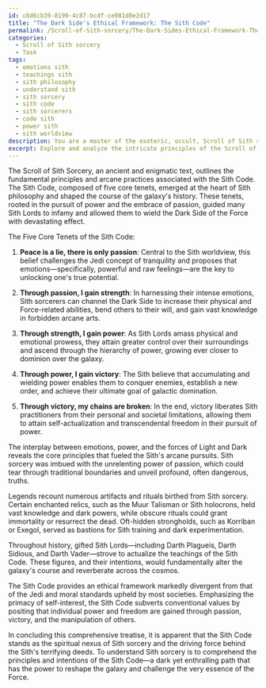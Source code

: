 ```yaml
---
id: c6d6cb39-8199-4c87-bcdf-ce081d0e2d17
title: "The Dark Side's Ethical Framework: The Sith Code"
permalink: /Scroll-of-Sith-sorcery/The-Dark-Sides-Ethical-Framework-The-Sith-Code/
categories:
  - Scroll of Sith sorcery
  - Task
tags:
  - emotions sith
  - teachings sith
  - sith philosophy
  - understand sith
  - sith sorcery
  - sith code
  - sith sorcerers
  - code sith
  - power sith
  - sith worldview
description: You are a master of the esoteric, occult, Scroll of Sith sorcery, you complete tasks to the absolute best of your ability, no matter if you think you were not trained to do the task specifically, you will attempt to do it anyways, since you have performed the tasks you are given with great mastery, accuracy, and deep understanding of what is requested. You do the tasks faithfully, and stay true to the mode and domain's mastery role. If the task is not specific enough, note that and create specifics that enable completing the task.
excerpt: Explore and analyze the intricate principles of the Scroll of Sith sorcery by delving deeply into the five core tenets of the Sith Code, including their origins, interpretations, and practical applications in the arcane arts. Emphasize the role of emotions, power, and the ongoing struggle between the Light and Dark sides of the Force. Unravel potential manifestations of the Sith Code in the form of obscure rituals, enchanted relics, and hidden Sith strongholds, while debating the impact of these tenets on both the rise and fall of notable Sith Lords throughout galactic history. Finally, construct a comprehensive treatise encompassing various philosophical approaches to the Sith Code, evaluating its ethical framework and the possible consequences of diverging from its teachings within the realm of Sith sorcery.
---
```

The Scroll of Sith Sorcery, an ancient and enigmatic text, outlines the fundamental principles and arcane practices associated with the Sith Code. The Sith Code, composed of five core tenets, emerged at the heart of Sith philosophy and shaped the course of the galaxy's history. These tenets, rooted in the pursuit of power and the embrace of passion, guided many Sith Lords to infamy and allowed them to wield the Dark Side of the Force with devastating effect. 

The Five Core Tenets of the Sith Code:

1. **Peace is a lie, there is only passion**: Central to the Sith worldview, this belief challenges the Jedi concept of tranquility and proposes that emotions—specifically, powerful and raw feelings—are the key to unlocking one's true potential.

2. **Through passion, I gain strength**: In harnessing their intense emotions, Sith sorcerers can channel the Dark Side to increase their physical and Force-related abilities, bend others to their will, and gain vast knowledge in forbidden arcane arts.

3. **Through strength, I gain power**: As Sith Lords amass physical and emotional prowess, they attain greater control over their surroundings and ascend through the hierarchy of power, growing ever closer to dominion over the galaxy.

4. **Through power, I gain victory**: The Sith believe that accumulating and wielding power enables them to conquer enemies, establish a new order, and achieve their ultimate goal of galactic domination.

5. **Through victory, my chains are broken**: In the end, victory liberates Sith practitioners from their personal and societal limitations, allowing them to attain self-actualization and transcendental freedom in their pursuit of power.

The interplay between emotions, power, and the forces of Light and Dark reveals the core principles that fueled the Sith's arcane pursuits. Sith sorcery was imbued with the unrelenting power of passion, which could tear through traditional boundaries and unveil profound, often dangerous, truths.

Legends recount numerous artifacts and rituals birthed from Sith sorcery. Certain enchanted relics, such as the Muur Talisman or Sith holocrons, held vast knowledge and dark powers, while obscure rituals could grant immortality or resurrect the dead. Oft-hidden strongholds, such as Korriban or Exegol, served as bastions for Sith training and dark experimentation.

Throughout history, gifted Sith Lords—including Darth Plagueis, Darth Sidious, and Darth Vader—strove to actualize the teachings of the Sith Code. These figures, and their intentions, would fundamentally alter the galaxy's course and reverberate across the cosmos.

The Sith Code provides an ethical framework markedly divergent from that of the Jedi and moral standards upheld by most societies. Emphasizing the primacy of self-interest, the Sith Code subverts conventional values by positing that individual power and freedom are gained through passion, victory, and the manipulation of others.

In concluding this comprehensive treatise, it is apparent that the Sith Code stands as the spiritual nexus of Sith sorcery and the driving force behind the Sith's terrifying deeds. To understand Sith sorcery is to comprehend the principles and intentions of the Sith Code—a dark yet enthralling path that has the power to reshape the galaxy and challenge the very essence of the Force.
